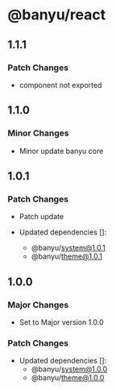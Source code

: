 # @banyu/react

## 1.1.1

### Patch Changes

- component not exported

## 1.1.0

### Minor Changes

- Minor update banyu core

## 1.0.1

### Patch Changes

- Patch update

- Updated dependencies []:
  - @banyu/system@1.0.1
  - @banyu/theme@1.0.1

## 1.0.0

### Major Changes

- Set to Major version 1.0.0

### Patch Changes

- Updated dependencies []:
  - @banyu/system@1.0.0
  - @banyu/theme@1.0.0
